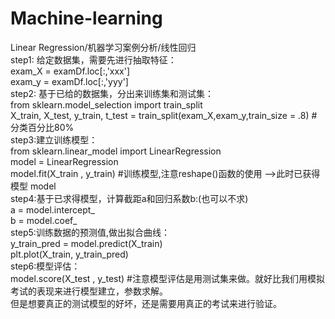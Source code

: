 # Machine-learning
Linear Regression/机器学习案例分析/线性回归  
step1: 给定数据集，需要先进行抽取特征：  
                                  exam_X = examDf.loc[:,'xxx']  
                                  exam_y = examDf.loc[:,'yyy']  
step2: 基于已给的数据集，分出来训练集和测试集：    
                                  from sklearn.model_selection import train_split  
                                  X_train, X_test, y_train, t_test = train_split(exam_X,exam_y,train_size = .8) #分类百分比80%    
step3:建立训练模型：  
                                  from sklearn.linear_model import LinearRegression  
                                  model = LinearRegression  
                                  model.fit(X_train , y_train) #训练模型,注意reshape()函数的使用 -->此时已获得模型 model  
step4:基于已求得模型，计算截距a和回归系数b:(也可以不求)  
                                  a = model.intercept_  
                                  b = model.coef_  
step5:训练数据的预测值,做出拟合曲线：  
                                 y_train_pred = model.predict(X_train)  
                                  plt.plot(X_train, y_train_pred)  
step6:模型评估：  
                                  model.score(X_test , y_test) #注意模型评估是用测试集来做。就好比我们用模拟考试的表现来进行模型建立，参数求解。  
                                                                但是想要真正的测试模型的好坏，还是需要用真正的考试来进行验证。  
                                                    


